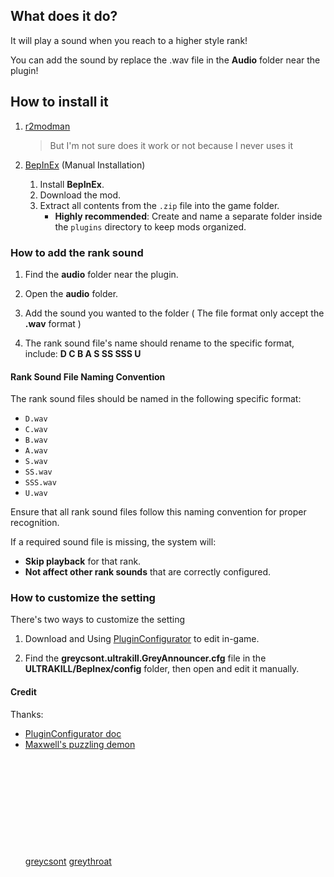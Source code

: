 ## What does it do?
It will play a sound when you reach to a higher style rank!

You can add the sound by replace the .wav file in the **Audio** folder near the plugin!

## How to install it
1. [r2modman](https://thunderstore.io/c/ultrakill/p/ebkr/r2modman/)
   > But I'm not sure does it work or not because I never uses it

2. [BepInEx](https://thunderstore.io/c/ultrakill/p/BepInEx/BepInExPack/) (Manual Installation)

   1. Install **BepInEx**.
   2. Download the mod.
   3. Extract all contents from the `.zip` file into the game folder.
      - **Highly recommended**: Create and name a separate folder inside the `plugins` directory to keep mods organized.


### How to add the rank sound
1. Find the **audio** folder near the plugin.

2. Open the **audio** folder.

3. Add the sound you wanted to the folder ( The file format only accept the **.wav** format )

4. The rank sound file's name should rename to the specific format, include: **D C B A S SS SSS U**

#### Rank Sound File Naming Convention

The rank sound files should be named in the following specific format:

- `D.wav`
- `C.wav`
- `B.wav`
- `A.wav`
- `S.wav`
- `SS.wav`
- `SSS.wav`
- `U.wav`

Ensure that all rank sound files follow this naming convention for proper recognition.

If a required sound file is missing, the system will:
- **Skip playback** for that rank.
- **Not affect other rank sounds** that are correctly configured.

### How to customize the setting
There's two ways to customize the setting

1. Download and Using [PluginConfigurator](https://thunderstore.io/c/ultrakill/p/EternalsTeam/PluginConfigurator/) to edit in-game.

2. Find the **greycsont.ultrakill.GreyAnnouncer.cfg** file in the **ULTRAKILL/Beplnex/config** folder, then open and edit it manually.

#### Credit
Thanks:
- [PluginConfigurator doc](https://github.com/eternalUnion/UKPluginConfigurator/wiki)
- [Maxwell's puzzling demon](https://store.steampowered.com/app/2770160/)<br><br><br><br><br><br><br><br><br><br><br>
[greycsont](https://space.bilibili.com/408475448)
[greythroat](https://prts.wiki/w/%E7%81%B0%E5%96%89)
